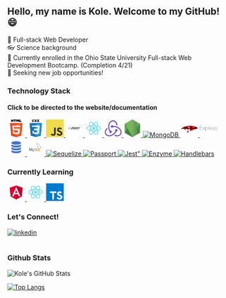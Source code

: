 ## Hello, my name is Kole. Welcome to my GitHub! 😄

💪 Full-stack Web Developer  
👓 Science background  
🌱 Currently enrolled in the Ohio State University Full-stack Web Development Bootcamp. (Completion 4/21)  
👀 Seeking new job opportunities!  

### Technology Stack
#### Click to be directed to the website/documentation

<a href='https://developer.mozilla.org/en-US/docs/Web/Guide/HTML/HTML5'>
  <img alt="HTML5" width="40px" src="https://raw.githubusercontent.com/github/explore/80688e429a7d4ef2fca1e82350fe8e3517d3494d/topics/html/html.png" />
</a>
<a align=left href='https://developer.mozilla.org/en-US/docs/Web/CSS'>
  <img alt="CSS3" width="40px" src="https://raw.githubusercontent.com/github/explore/80688e429a7d4ef2fca1e82350fe8e3517d3494d/topics/css/css.png" />
</a>
<a align=left href='https://www.javascript.com/'>
  <img alt="JavaScript" width="40x" src="https://raw.githubusercontent.com/github/explore/80688e429a7d4ef2fca1e82350fe8e3517d3494d/topics/javascript/javascript.png" />
</a>
<a align=left href='https://jquery.com/'>
  <img alt="jQuery" width="40x" src="https://raw.githubusercontent.com/github/explore/80688e429a7d4ef2fca1e82350fe8e3517d3494d/topics/jquery/jquery.png" />
</a>
<a align=left href='https://reactjs.org/'>
  <img alt="React" width="40px" src="https://raw.githubusercontent.com/github/explore/80688e429a7d4ef2fca1e82350fe8e3517d3494d/topics/react/react.png" />
</a>
<a align=left href='https://redux.js.org/'>
  <img alt="Redux" width="40px" src="https://raw.githubusercontent.com/github/explore/80688e429a7d4ef2fca1e82350fe8e3517d3494d/topics/redux/redux.png" />
</a>
<a align=left href='https://nodejs.org/en/'>
  <img alt="Node" width="40px" src="https://raw.githubusercontent.com/github/explore/80688e429a7d4ef2fca1e82350fe8e3517d3494d/topics/nodejs/nodejs.png" />
</a>
<a align=left href='https://www.mongodb.com/2'>
  <img alt="MongoDB" width="40px" src="https://www.instana.com/media//01_INSTANA_IconSet_MongoDB.svg" />
</a>
<a align=left href='https://mongoosejs.com/'>
  <img alt="Mongoose" width="40px" src="https://raw.githubusercontent.com/github/explore/80688e429a7d4ef2fca1e82350fe8e3517d3494d/topics/mongoose/mongoose.png" />
</a>
<a align=left href='https://expressjs.com/'>
  <img alt="Express" width="40px" src="https://raw.githubusercontent.com/github/explore/80688e429a7d4ef2fca1e82350fe8e3517d3494d/topics/express/express.png" />
</a>
<a align=left href='https://www.iso.org/standard/63555.html'>
  <img alt="SQL" width="40px" src="https://raw.githubusercontent.com/github/explore/80688e429a7d4ef2fca1e82350fe8e3517d3494d/topics/sql/sql.png" />
</a>
<a align=left href='https://www.mysql.com/'>
  <img alt="mySQL" width="40px" src="https://raw.githubusercontent.com/github/explore/80688e429a7d4ef2fca1e82350fe8e3517d3494d/topics/mysql/mysql.png" />
</a>
<a align=left href='https://sequelize.org/'>
  <img alt="Sequelize" width="40px" src="https://cdn.iconscout.com/icon/free/png-512/sequelize-1175001.png" />
</a>
<a align=left href='http://www.passportjs.org/'>
  <img alt="Passport" width="40px" src="https://avatars.githubusercontent.com/u/1160530?s=200&v=4" />
</a>
<a align=left href='https://jestjs.io/'>
  <img alt=Jest" width="40px" src="https://nx.dev/assets/documentation/11.2.7/shared/jest-logo.png" />
</a>
<a align=left href='https://enzymejs.github.io/enzyme/'>
  <img alt="Enzyme" width="40px" src="https://cdn2.iconfinder.com/data/icons/social-icons-33/128/Airbnb-512.png" />
</a>
<a align=left href='https://handlebarsjs.com/'>
  <img alt="Handlebars" width="40px" src="https://cdn.iconscout.com/icon/free/png-512/handlebars-282936.png" />
</a>
                                                                                                         
<br />

### Currently Learning
<a href='https://handlebarsjs.com/'>
  <img alt="Angular" width="40px" src="https://raw.githubusercontent.com/github/explore/80688e429a7d4ef2fca1e82350fe8e3517d3494d/topics/angular/angular.png" />
</a>
<a align=left href='https://reactnative.dev/'>
  <img alt="React Native" width="40px" src="https://raw.githubusercontent.com/github/explore/80688e429a7d4ef2fca1e82350fe8e3517d3494d/topics/react-native/react-native.png" />
</a>
<a align=left href='https://www.typescriptlang.org/'>
  <img alt="TypeScript" width="40px" src="https://raw.githubusercontent.com/github/explore/80688e429a7d4ef2fca1e82350fe8e3517d3494d/topics/typescript/typescript.png" />
</a>

<br />

### Let's Connect!
<a href='https://www.linkedin.com/in/james-kole-a548541a1/'>
  <img alt='linkedin' src="https://img.shields.io/badge/LinkedIn-0077B5?style=for-the-badge&logo=linkedin&logoColor=white" />
</a>

<br />
<br />

### Github Stats

<img alt="Kole's GitHub Stats" src="https://github-readme-stats-black-nine-15.vercel.app/api?username=jkole822&show_icons=true&hide_border=true&hide=stars&theme=react" />

<br />

[![Top Langs](https://github-readme-stats.vercel.app/api/top-langs/?username=jkole822)](https://github.com/anuraghazra/github-readme-stats)




